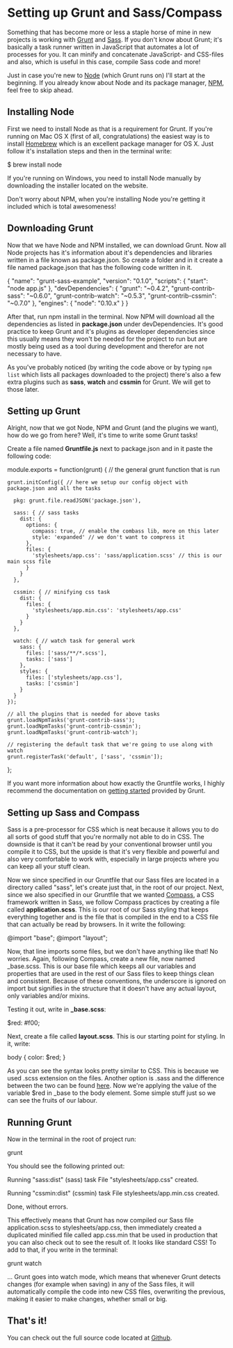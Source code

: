 # Setting up Grunt and Sass/Compass

Something that has become more or less a staple horse of mine in new projects is working with [Grunt](http://gruntjs.com/) and [Sass](http://sass-lang.com/). If you don't know about Grunt; it's basically a task runner written in JavaScript that automates a lot of processes for you. It can minify and concatenate JavaScript- and CSS-files and also, which is useful in this case, compile Sass code and more!

Just in case you're new to [Node](http://nodejs.org/) (which Grunt runs on) I'll start at the beginning. If you already know about Node and its package manager, [NPM](https://npmjs.org/), feel free to skip ahead.

## Installing Node

First we need to install Node as that is a requirement for Grunt. If you're running on Mac OS X (first of all, congratulations) the easiest way is to install [Homebrew](http://brew.sh/) which is an excellent package manager for OS X. Just follow it's installation steps and then in the terminal write:

  $ brew install node

If you're running on Windows, you need to install Node manually by downloading the installer located on the website.

Don't worry about NPM, when you're installing Node you're getting it included which is total awesomeness!

## Downloading Grunt

Now that we have Node and NPM installed, we can download Grunt. Now all Node projects has it's information about it's dependencies and libraries written in a file known as package.json.  So create a folder and in it create a file named package.json that has the following code written in it.

  {
    "name": "grunt-sass-example",
    "version": "0.1.0",
    "scripts": {
      "start": "node app.js"
    },
    "devDependencies": {
      "grunt": "~0.4.2",
      "grunt-contrib-sass": "~0.6.0",
      "grunt-contrib-watch": "~0.5.3",
      "grunt-contrib-cssmin": "~0.7.0"
    },
    "engines": {
      "node": "0.10.x"
    }
  }

After that, run npm install in the terminal. Now NPM will download all the dependencies as listed in __package.json__ under devDependencies. It's good practice to keep Grunt and it's plugins as developer dependencies since this usually means they won't be needed for the project to run but are mostly being used as a tool during development and therefor are not necessary to have.

As you've probably noticed (by writing the code above or by typing `npm list` which lists all packages downloaded to the project) there's also a few extra plugins such as __sass__, __watch__ and __cssmin__ for Grunt. We will get to those later.

## Setting up Grunt

Alright, now that we got Node, NPM and Grunt (and the plugins we want), how do we go from here? Well, it's time to write some Grunt tasks!

Create a file named __Gruntfile.js__ next to package.json and in it paste the following code:

  module.exports = function(grunt) { // the general grunt function that is run

    grunt.initConfig({ // here we setup our config object with package.json and all the tasks

      pkg: grunt.file.readJSON('package.json'),

      sass: { // sass tasks
        dist: {
          options: {
            compass: true, // enable the combass lib, more on this later
            style: 'expanded' // we don't want to compress it
          },
          files: {
            'stylesheets/app.css': 'sass/application.scss' // this is our main scss file
          }
        }
      },

      cssmin: { // minifying css task
        dist: {
          files: {
            'stylesheets/app.min.css': 'stylesheets/app.css'
          }
        }
      },

      watch: { // watch task for general work
        sass: {
          files: ['sass/**/*.scss'],
          tasks: ['sass']
        },
        styles: {
          files: ['stylesheets/app.css'],
          tasks: ['cssmin']
        }
      }
    });

    // all the plugins that is needed for above tasks
    grunt.loadNpmTasks('grunt-contrib-sass');
    grunt.loadNpmTasks('grunt-contrib-cssmin');
    grunt.loadNpmTasks('grunt-contrib-watch');

    // registering the default task that we're going to use along with watch
    grunt.registerTask('default', ['sass', 'cssmin']);
  };

If you want more information about how exactly the Gruntfile works, I highly recommend the documentation on [getting started](http://gruntjs.com/getting-started) provided by Grunt.

## Setting up Sass and Compass

Sass is a pre-processor for CSS which is neat because it allows you to do all sorts of good stuff that you're normally not able to do in CSS. The downside is that it can't be read by your conventional browser until you compile it to CSS, but the upside is that it's very flexible and powerful and also very comfortable to work with, especially in large projects where you can keep all your stuff clean.

Now we since specified in our Gruntfile that our Sass files are located in a directory called "sass", let's create just that, in the root of our project. Next, since we also specified in our Gruntfile that we wanted [Compass](http://compass-style.org/), a CSS framework written in Sass, we follow Compass practices by creating a file called __application.scss__. This is our root of our Sass styling that keeps everything together and is the file that is compiled in the end to a CSS file that can actually be read by browsers. In it write the following:

  @import "base";
  @import "layout";

Now, that line imports some files, but we don't have anything like that! No worries. Again, following Compass, create a new file, now named _base.scss. This is our base file which keeps all our variables and properties that are used in the rest of our Sass files to keep things clean and consistent. Because of these conventions, the underscore is ignored on import but signifies in the structure that it doesn't have any actual layout, only variables and/or mixins.

Testing it out, write in **_base.scss**:

  $red: #f00;

Next, create a file called __layout.scss__. This is our starting point for styling. In it, write:

  body {
    color: $red;
  }

As you can see the syntax looks pretty similar to CSS. This is because we used .scss extension on the files. Another option is .sass and the difference between the two can be found [here](http://sass-lang.com/documentation/file.SASS_REFERENCE.html#syntax). Now we're applying the value of the variable $red in _base to the body element. Some simple stuff just so we can see the fruits of our labour.

## Running Grunt

Now in the terminal in the root of project run:

  grunt

You should see the following printed out:

  Running "sass:dist" (sass) task
  File "stylesheets/app.css" created.

  Running "cssmin:dist" (cssmin) task
  File stylesheets/app.min.css created.

  Done, without errors.

This effectively means that Grunt has now compiled our Sass file application.scss to stylesheets/app.css, then immediately created a duplicated minified file called app.css.min that be used in production that you can also check out to see the result of. It looks like standard CSS! To add to that, if you write in the terminal:

  grunt watch

... Grunt goes into watch mode, which means that whenever Grunt detects changes (for example when saving) in any of the Sass files, it will automatically compile the code into new CSS files, overwriting the previous, making it easier to make changes, whether small or big.

## That's it!

You can check out the full source code located at [Github](https://github.com/andolf/grunt-sass-example).